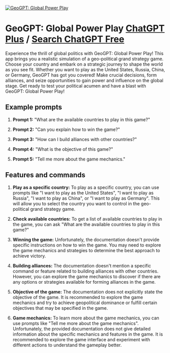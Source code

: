 
[![GeoGPT: Global Power Play](https://files.oaiusercontent.com/file-T5XJXd8NifT3dbH8XtqcUSBh?se=2123-10-17T06%3A44%3A24Z&sp=r&sv=2021-08-06&sr=b&rscc=max-age%3D31536000%2C%20immutable&rscd=attachment%3B%20filename%3D30445177-042e-47af-b856-159f67c937e6.png&sig=Ygr1OYggMEgIa6kAoZScaFK0nZxwcnT/cL2KgpSwWbY%3D)](https://chat.openai.com/g/g-1WEYfdWAQ-geogpt-global-power-play)

# GeoGPT: Global Power Play [ChatGPT Plus](https://chat.openai.com/g/g-1WEYfdWAQ-geogpt-global-power-play) / [Search ChatGPT Free](https://gptcall.net/index.html#/?search=GeoGPT%3A%20Global%20Power%20Play)

Experience the thrill of global politics with GeoGPT: Global Power Play! This app brings you a realistic simulation of a geo-political grand strategy game. Choose your country and embark on a strategic journey to shape the world as you see fit. Whether you want to play as the United States, Russia, China, or Germany, GeoGPT has got you covered! Make crucial decisions, form alliances, and seize opportunities to gain power and influence on the global stage. Get ready to test your political acumen and have a blast with GeoGPT: Global Power Play!

## Example prompts

1. **Prompt 1:** "What are the available countries to play in this game?"

2. **Prompt 2:** "Can you explain how to win the game?"

3. **Prompt 3:** "How can I build alliances with other countries?"

4. **Prompt 4:** "What is the objective of this game?"

5. **Prompt 5:** "Tell me more about the game mechanics."

## Features and commands

1. **Play as a specific country:** To play as a specific country, you can use prompts like "I want to play as the United States", "I want to play as Russia", "I want to play as China", or "I want to play as Germany". This will allow you to select the country you want to control in the geo-political grand strategy game.

2. **Check available countries:** To get a list of available countries to play in the game, you can ask "What are the available countries to play in this game?"

3. **Winning the game:** Unfortunately, the documentation doesn't provide specific instructions on how to win the game. You may need to explore the game mechanics and strategies to determine the best approach to achieve victory.

4. **Building alliances:** The documentation doesn't mention a specific command or feature related to building alliances with other countries. However, you can explore the game mechanics to discover if there are any options or strategies available for forming alliances in the game.

5. **Objective of the game:** The documentation does not explicitly state the objective of the game. It is recommended to explore the game mechanics and try to achieve geopolitical dominance or fulfill certain objectives that may be specified in the game.

6. **Game mechanics:** To learn more about the game mechanics, you can use prompts like "Tell me more about the game mechanics". Unfortunately, the provided documentation does not give detailed information about the specific mechanics and features in the game. It is recommended to explore the game interface and experiment with different actions to understand the gameplay better.


